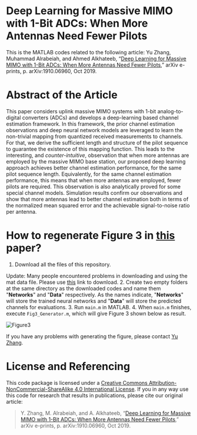 # Deep Learning for Massive MIMO with 1-Bit ADCs: When More Antennas Need Fewer Pilots
This is the MATLAB codes related to the following article: Yu Zhang, Muhammad Alrabeiah, and Ahmed Alkhateeb, “[Deep Learning for Massive MIMO with 1-Bit ADCs: When More Antennas Need Fewer Pilots](https://arxiv.org/abs/1910.06960),” arXiv e-prints, p. arXiv:1910.06960, Oct 2019.
# Abstract of the Article
This paper considers uplink massive MIMO systems with 1-bit analog-to-digital converters (ADCs) and develops a deep-learning based channel estimation framework. In this framework, the prior channel estimation observations and deep neural network models are leveraged to learn the non-trivial mapping from quantized received measurements to channels. For that, we derive the sufficient length and structure of the pilot sequence to guarantee the existence of this mapping function. This leads to the interesting, and _counter-intuitive_, observation that when more antennas are employed by the massive MIMO base station, our proposed deep learning  approach achieves better channel estimation performance, for the same pilot sequence length. Equivalently, for the same channel estimation performance, this means that when more antennas are employed, fewer pilots are required. This observation is also analytically proved for some special channel models. Simulation results confirm our observations and show that more antennas lead to better channel estimation both in terms of the normalized mean squared error and the achievable signal-to-noise ratio per antenna.

# How to regenerate Figure 3 in [this](https://arxiv.org/abs/1910.06960) paper?
1. Download all the files of this repository.

Update: Many people encountered problems in downloading and using the mat data file. Please use [this](https://drive.google.com/file/d/1CXwReLlqdbiAk3xVxNFEBAq0poaN6CE6/view?usp=sharing) link to download.
2. Create two empty folders at the same directory as the downloaded codes and name them "**Networks**" and "**Data**" respectively. As the names indicate, "**Networks**" will store the trained neural networks and "**Data**" will store the predicted channels for evaluations.
3. Run `main.m` in MATLAB.
4. When `main.m` finishes, execute `Fig3_Generator.m`, which will give Figure 3 shown below as result.

![Figure3](https://github.com/YuZhang-GitHub/1-Bit-ADCs/blob/master/SNR.png)

If you have any problems with generating the figure, please contact [Yu Zhang](https://www.linkedin.com/in/yu-zhang-391275181/).

# License and Referencing
This code package is licensed under a [Creative Commons Attribution-NonCommercial-ShareAlike 4.0 International License](https://creativecommons.org/licenses/by-nc-sa/4.0/). If you in any way use this code for research that results in publications, please cite our original article:
> Y. Zhang, M. Alrabeiah, and A. Alkhateeb, “[Deep Learning for Massive MIMO with 1-Bit ADCs: When More Antennas Need Fewer Pilots](https://arxiv.org/abs/1910.06960),” arXiv e-prints, p. arXiv:1910.06960, Oct 2019.
